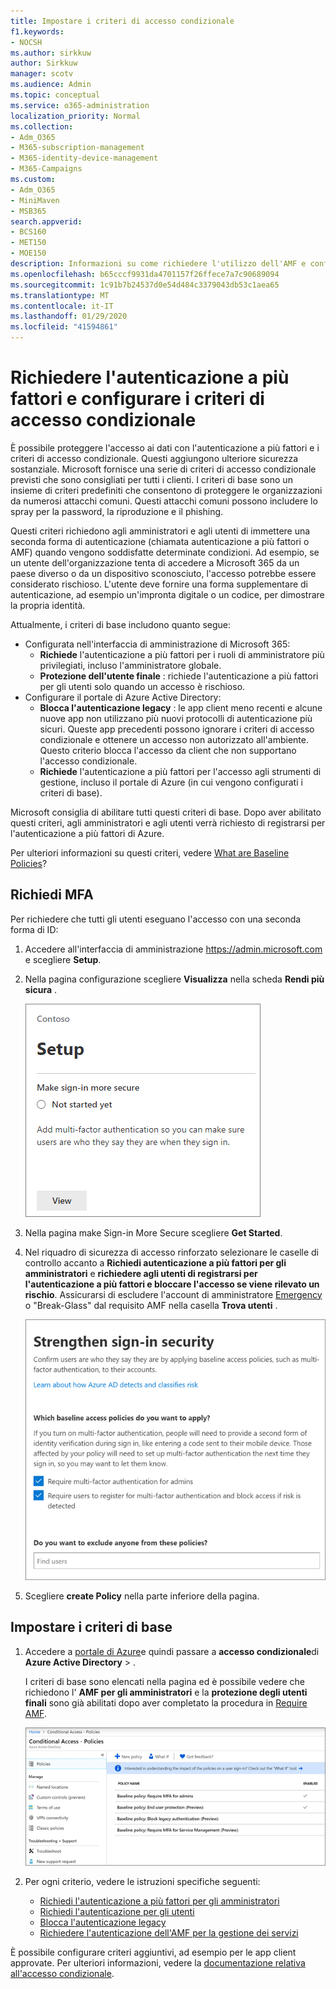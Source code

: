 ```yaml
---
title: Impostare i criteri di accesso condizionale
f1.keywords:
- NOCSH
ms.author: sirkkuw
author: Sirkkuw
manager: scotv
ms.audience: Admin
ms.topic: conceptual
ms.service: o365-administration
localization_priority: Normal
ms.collection:
- Adm_O365
- M365-subscription-management
- M365-identity-device-management
- M365-Campaigns
ms.custom:
- Adm_O365
- MiniMaven
- MSB365
search.appverid:
- BCS160
- MET150
- MOE150
description: Informazioni su come richiedere l'utilizzo dell'AMF e configurare i criteri di accesso condizionale per Microsoft 365 business.
ms.openlocfilehash: b65cccf9931da4701157f26ffece7a7c90689094
ms.sourcegitcommit: 1c91b7b24537d0e54d484c3379043db53c1aea65
ms.translationtype: MT
ms.contentlocale: it-IT
ms.lasthandoff: 01/29/2020
ms.locfileid: "41594861"
---
```

# <a name="require-multi-factor-authentication-and-set-up-conditional-access-policies"></a>Richiedere l'autenticazione a più fattori e configurare i criteri di accesso condizionale

È possibile proteggere l'accesso ai dati con l'autenticazione a più fattori e i criteri di accesso condizionale. Questi aggiungono ulteriore sicurezza sostanziale. Microsoft fornisce una serie di criteri di accesso condizionale previsti che sono consigliati per tutti i clienti. I criteri di base sono un insieme di criteri predefiniti che consentono di proteggere le organizzazioni da numerosi attacchi comuni. Questi attacchi comuni possono includere lo spray per la password, la riproduzione e il phishing.

Questi criteri richiedono agli amministratori e agli utenti di immettere una seconda forma di autenticazione (chiamata autenticazione a più fattori o AMF) quando vengono soddisfatte determinate condizioni. Ad esempio, se un utente dell'organizzazione tenta di accedere a Microsoft 365 da un paese diverso o da un dispositivo sconosciuto, l'accesso potrebbe essere considerato rischioso. L'utente deve fornire una forma supplementare di autenticazione, ad esempio un'impronta digitale o un codice, per dimostrare la propria identità. 

Attualmente, i criteri di base includono quanto segue:
- Configurata nell'interfaccia di amministrazione di Microsoft 365:
    - **Richiede** l'autenticazione a più fattori per i ruoli di amministratore più privilegiati, incluso l'amministratore globale.
    - **Protezione dell'utente finale** : richiede l'autenticazione a più fattori per gli utenti solo quando un accesso è rischioso. 
- Configurare il portale di Azure Active Directory:
    - **Blocca l'autenticazione legacy** : le app client meno recenti e alcune nuove app non utilizzano più nuovi protocolli di autenticazione più sicuri. Queste app precedenti possono ignorare i criteri di accesso condizionale e ottenere un accesso non autorizzato all'ambiente. Questo criterio blocca l'accesso da client che non supportano l'accesso condizionale. 
    - **Richiede** l'autenticazione a più fattori per l'accesso agli strumenti di gestione, incluso il portale di Azure (in cui vengono configurati i criteri di base). 

Microsoft consiglia di abilitare tutti questi criteri di base. Dopo aver abilitato questi criteri, agli amministratori e agli utenti verrà richiesto di registrarsi per l'autenticazione a più fattori di Azure.

Per ulteriori informazioni su questi criteri, vedere [What are Baseline Policies](https://docs.microsoft.com/azure/active-directory/conditional-access/concept-baseline-protection)?


## <a name="require-mfa"></a>Richiedi MFA

Per richiedere che tutti gli utenti eseguano l'accesso con una seconda forma di ID:

1. Accedere all'interfaccia di amministrazione <a href="https://go.microsoft.com/fwlink/p/?linkid=837890" target="_blank">https://admin.microsoft.com</a> e scegliere **Setup**.

2. Nella pagina configurazione scegliere **Visualizza** nella scheda **Rendi più sicura** .


    ![Rendere più sicura la scheda di accesso.](media/setupmfa.png)
3. Nella pagina make Sign-in More Secure scegliere **Get Started**.
 
4. Nel riquadro di sicurezza di accesso rinforzato selezionare le caselle di controllo accanto a **Richiedi autenticazione a più fattori per gli amministratori** e **richiedere agli utenti di registrarsi per l'autenticazione a più fattori e bloccare l'accesso se viene rilevato un rischio**.
    Assicurarsi di escludere l'account di amministratore [Emergency](m365-campaigns-protect-admin-accounts.md#create-an-emergency-admin-account) o "Break-Glass" dal requisito AMF nella casella **Trova utenti** .
    
    ![Rinforzare la pagina di sicurezza sing-in.](media/requiremfa.png)

5. Scegliere **create Policy** nella parte inferiore della pagina.

## <a name="set-up-baseline-policies"></a>Impostare i criteri di base

1. Accedere a [portale di Azure](https://portal.azure.com)e quindi passare a **accesso condizionale**di **Azure Active Directory** \> .
    
    I criteri di base sono elencati nella pagina ed è possibile vedere che richiedono l' **AMF per gli amministratori** e la **protezione degli utenti finali** sono già abilitati dopo aver completato la procedura in [Require AMF](#require-mfa).

    ![Pagina in cui sono elencati i criteri di base per l'accesso condizionale.](media/casettings.png)
2. Per ogni criterio, vedere le istruzioni specifiche seguenti:

    - [Richiedi l'autenticazione a più fattori per gli amministratori](https://docs.microsoft.com/azure/active-directory/conditional-access/howto-baseline-protect-administrators)
    - [Richiedi l'autenticazione per gli utenti](https://docs.microsoft.com/azure/active-directory/conditional-access/howto-baseline-protect-end-users)  
    - [Blocca l'autenticazione legacy](https://docs.microsoft.com/azure/active-directory/conditional-access/howto-baseline-protect-legacy-auth)
    - [Richiedere l'autenticazione dell'AMF per la gestione dei servizi](https://docs.microsoft.com/azure/active-directory/conditional-access/howto-baseline-protect-azure)

È possibile configurare criteri aggiuntivi, ad esempio per le app client approvate. Per ulteriori informazioni, vedere la [documentazione relativa all'accesso condizionale](https://docs.microsoft.com/azure/active-directory/conditional-access/).
